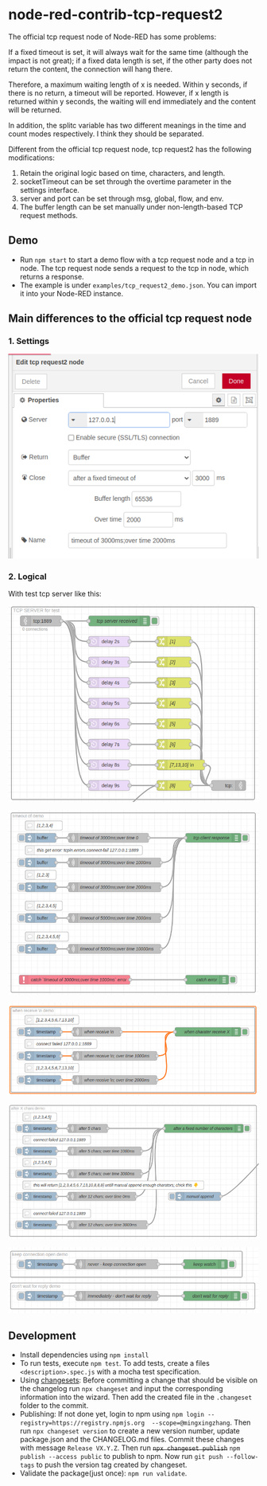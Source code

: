 # node-red-contrib-tcp-request2

The official tcp request node of Node-RED has some problems:

If a fixed timeout is set, it will always wait for the same time (although the impact is not great); if a fixed data length is set, if the other party does not return the content, the connection will hang there.

Therefore, a maximum waiting length of x is needed. Within y seconds, if there is no return, a timeout will be reported. However, if x length is returned within y seconds, the waiting will end immediately and the content will be returned.

In addition, the splitc variable has two different meanings in the time and count modes respectively. I think they should be separated.

Different from the official tcp request node, tcp request2 has the following modifications:

1. Retain the original logic based on time, characters, and length.
2. socketTimeout can be set through the overtime parameter in the settings interface.
3. server and port can be set through msg, global, flow, and env.
4. The buffer length can be set manually under non-length-based TCP request methods.

## Demo

* Run `npm start` to start a demo flow with a tcp request node and a tcp in node. The tcp request node sends a request to the tcp in node, which returns a response.
* The example is under `examples/tcp_request2_demo.json`. You can import it into your Node-RED instance.

## Main differences to the official tcp request node

### 1. Settings

![setup](./images/setup.png)

### 2. Logical

With test tcp server like this:

![test tpc server](./images/testserver.png)

![timeout demo](./images/timeoutdemo.png)

![when receive demo](./images/whenreceivedemo.png)

![after x demo](./images/afterxdemo.png)

![old demo](./images/olddemo.png)

## Development

* Install dependencies using `npm install`
* To run tests, execute `npm test`. To add tests, create a files `<description>.spec.js` with a mocha test specification.
* Using [changesets](https://github.com/atlassian/changesets): Before committing a change that should be visible on the changelog run `npx changeset` and input the corresponding information into the wizard. Then add the created file in the `.changeset` folder to the commit.
* Publishing: If not done yet, login to npm using `npm login --registry=https://registry.npmjs.org  --scope=@mingxingzhang`. Then run `npx changeset version` to create a new version number, update package.json and the CHANGELOG.md files. Commit these changes with message `Release VX.Y.Z`. Then run ~~`npx changeset publish`~~ `npm publish --access public` to publish to npm. Now run `git push --follow-tags` to push the version tag created by changeset.
* Validate the package(just once): `npm run validate`.
